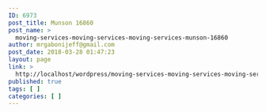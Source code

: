 ```yaml
---
ID: 6973
post_title: Munson 16860
post_name: >
  moving-services-moving-services-moving-services-munson-16860
author: mrgabonijeff@gmail.com
post_date: 2018-03-28 01:47:23
layout: page
link: >
  http://localhost/wordpress/moving-services-moving-services-moving-services-munson-16860/
published: true
tags: [ ]
categories: [ ]
---
```

